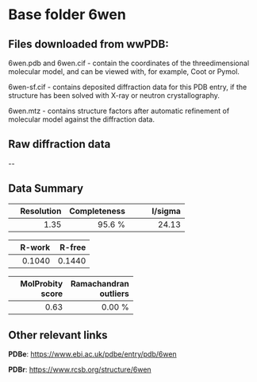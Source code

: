 # Base folder 6wen

## Files downloaded from wwPDB:

6wen.pdb and 6wen.cif - contain the coordinates of the threedimensional molecular model, and can be viewed with, for example, Coot or Pymol.

6wen-sf.cif - contains deposited diffraction data for this PDB entry, if the structure has been solved with X-ray or neutron crystallography.

6wen.mtz - contains structure factors after automatic refinement of molecular model against the diffraction data.

## Raw diffraction data

--<br> 

## Data Summary
|   | Resolution | Completeness| I/sigma |
|---|-------------:|----------------:|--------------:|
|   |1.35|95.6  %|<img width=50/>24.13|

|   | **R-work**| **R-free**   
|---|-------------:|----------------:|           
||0.1040|0.1440|

|   |**MolProbity<br>score**| **Ramachandran<br>outliers** 
|---|-------------:|----------------:|
||0.63|0.00 %|

## Other relevant links 
**PDBe**:  https://www.ebi.ac.uk/pdbe/entry/pdb/6wen
 
**PDBr**: https://www.rcsb.org/structure/6wen 

